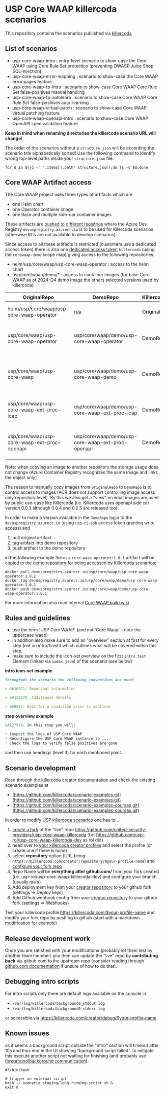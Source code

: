 # USP Core WAAP killercoda scenarios

This repository contains the scenarios published via [killercoda](https://killercoda.com/)

## List of scenarios

* usp-core-waap-intro         : entry-level scenario to show-case the Core WAAP using Core Rule Set protection (preventing OWASP Juice Shop SQL-injection)
* usp-core-waap-error-mapping : scenario to show-case the Core WAAP error pages feature
* usp-core-waap-fp-intro      : scenario to show-case Core WAAP Core Rule Set false-positives manual handling
* usp-core-waap-fp-autolearn  : scenario to show-case Core WAAP Core Rule Set false-positives auto-learning
* usp-core-waap-virtual-patch : scenario to show-case Core WAAP virtual patching feature
* usp-core-waap-openapi-intro : scenario to show-case Core WAAP OpenAPI spec validation feature

**Keep in mind when renaming directories the killercoda scenario URL will change!**

The order of the scenarios without a `structure.json` will be according the scenario title alphabetically sorted! Use the following command to identify wrong top-level paths inside your `structure.json` file:

```shell
for d in $(jq -r '.items[].path' structure.json);do ls -d $d;done
```

## Core WAAP Artifact access

The Core WAAP project uses three types of artifacts which are

* one Helm chart
* one Operator container image
* one Base and multiple side-car container images

These artifacts are [pushed to different registries](https://wiki.swisscom.com/display/USPWAM/USP+Container+delivery#USPContainerdelivery-ContainerRegistryInfrastructure) where the Azure Dev Registry `devuspregistry.azurecr.io` is to be used for Kilercoda scenarios (otherwise RCs are not available to develop scenarios).

Since access to all these artifacts is restricted (customers use a dedicated access token) there is also one [dedicated access token](https://portal.azure.com/#@usplabsesdev.onmicrosoft.com/resource/subscriptions/2e78d607-0ada-406c-a87d-07cd55718b63/resourceGroups/dev-acr-rg/providers/Microsoft.ContainerRegistry/registries/devuspregistry/token) `killercoda` (using the `corewaap-demo` scope map) giving access to the following repositories:

* helm/usp/core/waap/usp-core-waap-operator : access to the helm chart
* usp/core/waap/demo/* : access to container images (for base Core WAAP as of 2024-Q4 demo image the others selected versions used by killercoda)

|OriginalRepo                                 | DemoRepo                                          | KillercodaAccess | Remarks                                   |
|---------------------------------------------|---------------------------------------------------|------------------|-------------------------------------------|
|helm/usp/core/waap/usp-core-waap-operator    | n/a                                               | OriginalRepo     | no demo artifact wanted                   |
|usp/core/waap/usp-core-waap-operator         | usp/core/waap/demo/usp-core-waap-operator         | DemoRepo         | selected images copied to demo repository |
|usp/core/waap/usp-core-waap                  | usp/core/waap/demo/usp-core-waap-demo             | DemoRepo         | dedicated demo image (image name "-demo") |
|usp/core/waap/usp-core-waap-ext-proc-icap    | usp/core/waap/demo/usp-core-waap-ext-proc-icap    | DemoRepo         | selected images copied to demo repository |
|usp/core/waap/usp-core-waap-ext-proc-openapi | usp/core/waap/demo/usp-core-waap-ext-proc-openapi | DemoRepo         | selected images copied to demo repository |

Note: when copying an image to another repository the storage usage does not change (Azure Container Registry recognizes the same image and links the object only)

The reason to manually copy images from `OriginalRepo` to `DemoRepo` is to control access to images (ACR does not support controlling image access only repository level). By this we also get a "view" on what images are used by public use-case like Killercoda (i.e. Killercoda uses openapi side car version 0.0.3 although 0.0.4 and 0.0.5 are released too).

In order to make a version available in the `DemoRepo` login to the `devuspregistry.azurecr.io` (using `usp-ci-bob` access token granting write access) and

1. pull original artifact
1. tag artifact into demo repository
1. push artifact to the demo repository

in the following example the `usp-core-waap-operator:1.0.1` artifact will be copied to the demo repository for being accessed by Killercoda scenarios:

```shell
docker pull devuspregistry.azurecr.io/usp/core/waap/usp-core-waap-operator:1.0.1
docker tag devuspregistry.azurecr.io/usp/core/waap/demo/usp-core-waap-operator:1.0.1
docker push devuspregistry.azurecr.io/usp/core/waap/demo/usp-core-waap-operator:1.0.1
```

For more information also read internal [Core WAAP build wiki](https://git.u-s-p.local/core-waap/core-waap-build/-/wikis/Core-WAAP-Release-Process/)

## Rules and guidelines

* use the term 'USP Core WAAP' (and not 'Core Waap' - note the uppercase waap)
* in addition also make sure to add an "overview" section at first for every step (not on intro/finish) which outlines what will be covered within this step.
* make sure to include the icon-set overview on the first `intro.text` Element (linked via `index.json`) of the scenario (see below)

**intro icon-set example**
```markdown
Throughout the scenario the following conventions are used:

> &#10071; Important information

> &#128270; Additional details

> &#8987; Wait for a condition prior to continue
```

**step overview example**
```markdown
&#127919; In this step you will:

* Inspect the logs of USP Core WAAP
* Reconfigure the USP Core WAAP instance to ...
* Check the logs to verify false positives are gone
```

and then use headings (level 3) for each mentioned point...

## Scenario development

Read through the [killercoda creator documentation](https://killercoda.com/creators) and check the existing scenario examples at

* [https://github.com/killercoda/scenario-examples.git](https://github.com/killercoda/scenario-examples.git)
* [https://github.com/killercoda/scenario-examples-courses.git](https://github.com/killercoda/scenario-examples-courses.git)

In order to modify [USP killercoda scenarios](https://killercoda.com/united-security-providers) one has to...

1. [create a fork](https://docs.github.com/en/pull-requests/collaborating-with-pull-requests/working-with-forks/fork-a-repo) of the "live" repo https://github.com/united-security-providers/usp-core-waap-killercoda (i.e. https://github.com/usp-rol/usp-core-waap-killercoda-dev as rol did)
1. head over to [your killercoda creator profiles](https://killercoda.com/creator/profiles) and select the profile (or create one if there is none)
1. select **repository** option (URL being `https://killercoda.com/creator/repository/$your-profile-name`) and [configure your fork repo](https://killercoda.com/creators/get-started)
1. Repo Name will be **everything after github.com/** from your fork created (i.e. usp-rol/usp-core-waap-killercoda-dev) and configure your branch (usually main)
1. Add deployment key from your [creator repository](https://killercoda.com/creator/repository) to your github fork (settings => Deploy keys)
1. Add Github webhook config from your [creator repository](https://killercoda.com/creator/repository) to your github fork (settings => Webhooks)

Test your killercoda profile https://killercoda.com/$your-profile-name and modify your fork repo by pushing to github (start with a markdown modification for example)

## Release development work

Once you are satisfied with your modifications (probably let them test by another team member) you then can update the "live" repo by **contributing back** via github.com to the upstream repo (consider reading through [github.com documentation](https://docs.github.com/en/pull-requests/collaborating-with-pull-requests/working-with-forks/fork-a-repo) if unsure of how to do that).

## Debugging intro scripts

For intro scripts only there are default logs available on the console in

* `/var/log/killercoda/background0_stdout.log`
* `/var/log/killercoda/background0_stderr.log`

or accessible via https://killercoda.com/creator/debug/$your-profile-name

## Known issues

as it seems a background script outside the "intro" section will timeout after 10s and thus end in the UI showing "background script failed".
to mitigate this execute another script not waiting for finishing (and probably use [foreground/background communication](https://github.com/killercoda/scenario-examples/tree/main/foreground-background-scripts-multi-step)):

```shell
#!/bin/bash

# trigger an external script
bash ~/.scenario_staging/long-running-script.sh &
exit 0
```
